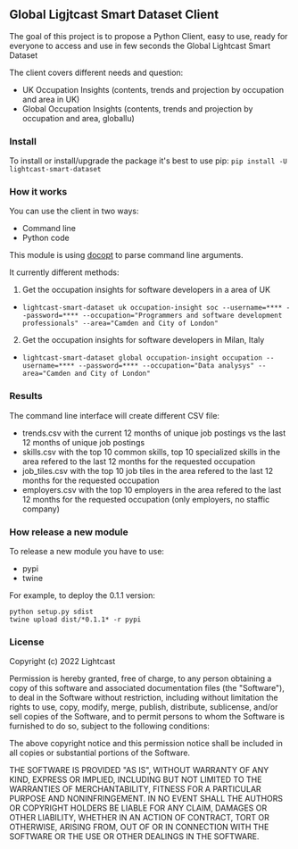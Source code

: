 ## Global Ligjtcast Smart Dataset Client

The goal of this project is to propose a Python Client, easy to use, ready for everyone to access and use in few seconds the Global Lightcast Smart Dataset

The client covers different needs and question:
- UK Occupation Insights (contents, trends and projection by occupation and area in UK)
- Global Occupation Insights (contents, trends and projection by occupation and area, globallu)


### Install

To install or install/upgrade the package it's best to use pip:
`pip install -U lightcast-smart-dataset`

### How it works

You can use the client in two ways:
- Command line
- Python code

This module is using [docopt](http://docopt.org/) to parse command line arguments.

It currently different methods:

1. Get the occupation insights for software developers in a area of UK
  * `lightcast-smart-dataset uk occupation-insight soc --username=**** --password=**** --occupation="Programmers and software development professionals" --area="Camden and City of London"`
2. Get the occupation insights for software developers in Milan, Italy
  * `lightcast-smart-dataset global occupation-insight occupation --username=**** --password=**** --occupation="Data analysys" --area="Camden and City of London"`

### Results

The command line interface will create different CSV file:
- trends.csv with the current 12 months of unique job postings vs the last 12 months of unique job postings
- skills.csv with the top 10 common skills, top 10 specialized skills in the area refered to the last 12 months for the requested occupation
- job_tiles.csv with the top 10 job tiles in the area refered to the last 12 months for the requested occupation
- employers.csv with the top 10 employers in the area refered to the last 12 months for the requested occupation (only employers, no staffic company)


### How release a new module

To release a new module you have to use:
- pypi
- twine

For example, to deploy the 0.1.1 version:
```
python setup.py sdist
twine upload dist/*0.1.1* -r pypi
```

### License

Copyright (c) 2022 Lightcast

Permission is hereby granted, free of charge, to any person obtaining a copy
of this software and associated documentation files (the "Software"), to deal
in the Software without restriction, including without limitation the rights
to use, copy, modify, merge, publish, distribute, sublicense, and/or sell
copies of the Software, and to permit persons to whom the Software is
furnished to do so, subject to the following conditions:

The above copyright notice and this permission notice shall be included in all
copies or substantial portions of the Software.

THE SOFTWARE IS PROVIDED "AS IS", WITHOUT WARRANTY OF ANY KIND, EXPRESS OR
IMPLIED, INCLUDING BUT NOT LIMITED TO THE WARRANTIES OF MERCHANTABILITY,
FITNESS FOR A PARTICULAR PURPOSE AND NONINFRINGEMENT. IN NO EVENT SHALL THE
AUTHORS OR COPYRIGHT HOLDERS BE LIABLE FOR ANY CLAIM, DAMAGES OR OTHER
LIABILITY, WHETHER IN AN ACTION OF CONTRACT, TORT OR OTHERWISE, ARISING FROM,
OUT OF OR IN CONNECTION WITH THE SOFTWARE OR THE USE OR OTHER DEALINGS IN THE
SOFTWARE.